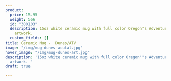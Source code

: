 ```yaml
---
product:
  price: 15.95
  weight: 566
  id: "300103"
  description: 15oz white ceramic mug with full color Oregon's Adventure Coast dunes/ATV
    artwork.
  custom_fields: []
title: Ceramic Mug -  Dunes/ATV
image: "/img/mug-dunes-acutal.jpg"
hover_image: "/img/mug-dunes-art.jpg"
description: '15oz white ceramic mug with full color Oregon''s Adventure Coast dunes/ATV
  artwork. '
draft: true

---
```

